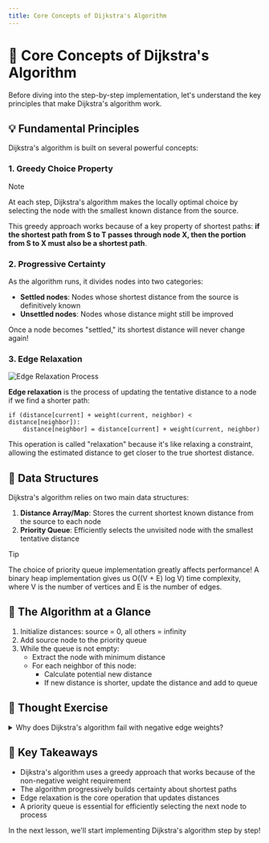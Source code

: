 ```yaml
---
title: Core Concepts of Dijkstra's Algorithm
---
```


# 🧠 Core Concepts of Dijkstra's Algorithm

Before diving into the step-by-step implementation, let's understand the key principles that make Dijkstra's algorithm work.

## 💡 Fundamental Principles

Dijkstra's algorithm is built on several powerful concepts:

### 1. Greedy Choice Property

> [!NOTE]
> At each step, Dijkstra's algorithm makes the locally optimal choice by selecting the node with the smallest known distance from the source.

This greedy approach works because of a key property of shortest paths: **if the shortest path from S to T passes through node X, then the portion from S to X must also be a shortest path**.

### 2. Progressive Certainty

As the algorithm runs, it divides nodes into two categories:
- **Settled nodes**: Nodes whose shortest distance from the source is definitively known
- **Unsettled nodes**: Nodes whose distance might still be improved

Once a node becomes "settled," its shortest distance will never change again!

### 3. Edge Relaxation

![Edge Relaxation Process](https://i.imgur.com/7BzKxcF.png)

**Edge relaxation** is the process of updating the tentative distance to a node if we find a shorter path:

```
if (distance[current] + weight(current, neighbor) < distance[neighbor]):
    distance[neighbor] = distance[current] + weight(current, neighbor)
```

This operation is called "relaxation" because it's like relaxing a constraint, allowing the estimated distance to get closer to the true shortest distance.

## 🔑 Data Structures

Dijkstra's algorithm relies on two main data structures:

1. **Distance Array/Map**: Stores the current shortest known distance from the source to each node
2. **Priority Queue**: Efficiently selects the unvisited node with the smallest tentative distance

> [!TIP]
> The choice of priority queue implementation greatly affects performance! A binary heap implementation gives us O((V + E) log V) time complexity, where V is the number of vertices and E is the number of edges.

## 🧮 The Algorithm at a Glance

1. Initialize distances: source = 0, all others = infinity
2. Add source node to the priority queue
3. While the queue is not empty:
   - Extract the node with minimum distance
   - For each neighbor of this node:
     - Calculate potential new distance
     - If new distance is shorter, update the distance and add to queue

## 🤔 Thought Exercise

<details>
<summary>Why does Dijkstra's algorithm fail with negative edge weights?</summary>

With negative weights, a longer path (with more edges) might actually result in a shorter total distance. Dijkstra's algorithm assumes that once a node is marked as "settled," we've found the shortest path to it. With negative weights, this assumption breaks down because we might find a better path later.

For negative weights, we need to use alternatives like the Bellman-Ford algorithm.
</details>

## 🎯 Key Takeaways

- Dijkstra's algorithm uses a greedy approach that works because of the non-negative weight requirement
- The algorithm progressively builds certainty about shortest paths
- Edge relaxation is the core operation that updates distances
- A priority queue is essential for efficiently selecting the next node to process

In the next lesson, we'll start implementing Dijkstra's algorithm step by step! 